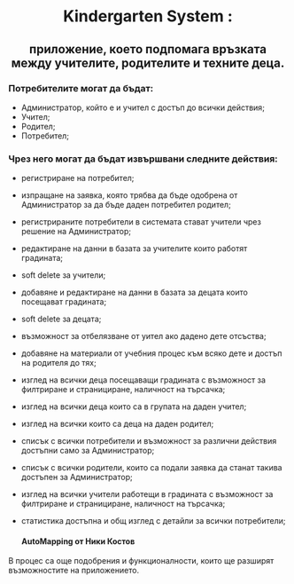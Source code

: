 <div align="center">
  <h1>Kindergarten System :</h1>
	  <h2>приложение, което подпомага връзката между учителите, родителите и техните деца.</h2>
</div>
                                                                         
<h3> Потребителите могат да бъдат:</h3>

- Администратор, който е и учител с достъп до всички действия;
- Учител;
- Родител;
- Потребител;

<h3>Чрез него могат да бъдат извършвани следните действия: </h3>

- регистриране на потребител;
- изпращане на заявка, която трябва да бъде одобрена от Администратор за да бъде даден потребител родител;
- регистрираните потребители в системата стават учители чрез решение на Администратор;
- редактиране на данни в базата за учителите които работят градината;
- soft delete за учители;
- добавяне и редактиране на данни в базата за децата които посещават градината;
- soft delete за децата;
- възможност за отбелязване от уител ако дадено дете отсъства;
- добавяне на материали от учебния процес към всяко дете и достъп на родителя до тях;
- изглед на всички деца посещаващи градината с възможност за филтриране и странициране, наличност на търсачка;
- изглед на всички деца които са в групата на даден учител;
- изглед на всички които са деца на даден родител;
- списък с всички потребители и възможност за различни действия достъпни само за Администратор;
- списък с всички родители, които са подали заявка да станат такива достъпен за Администратор;
- изглед на всички учители работещи в градината с възможност за филтриране и странициране, наличност на търсачка;
- статистика достъпна и общ изглед с детайли за всички потребители;

  <h4>AutoMapping от Ники Костов</h4>


 В процес са още подобрения и функционалности, които ще разширят възможностите на приложението.
